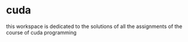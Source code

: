 # cuda
this workspace is dedicated to the solutions of all the assignments of the course of cuda programming 
